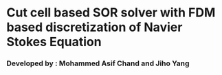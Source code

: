 # Cut cell based SOR solver with FDM based discretization of Navier Stokes Equation 
### Developed by : Mohammed Asif Chand and Jiho Yang
